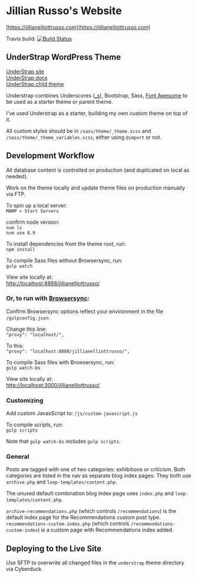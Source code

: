 # Jillian Russo's Website

[https://jillianelliottrusso.com](https://jillianelliottrusso.com)

Travis build: [![Build Status](https://travis-ci.org/understrap/understrap.svg?branch=master)](https://travis-ci.org/understrap/understrap)

## UnderStrap WordPress Theme

[UnderStrap site](https://understrap.com)  
[UnderStrap docs](https://understrap.github.io/)  
[UnderStrap child theme](https://github.com/understrap/understrap-child)

Understrap combines Underscores ([\_s](https://underscores.me/)), Bootstrap, Sass, [Font Awesome](http://fortawesome.github.io/Font-Awesome/) to be used as a starter theme or parent theme.

I've used Understrap as a starter, building my own custom theme on top of it.

All custom styles should be in `/sass/theme/_theme.scss` and `/sass/theme/_theme_variables.scss`, either using `@import` or not.

## Development Workflow

All database content is controlled on production (and duplicated on local as needed).

Work on the theme locally and update theme files on production manually via FTP.

To spin up a local server:  
`MAMP > Start Servers`

confirm node version:  
`nvm ls`  
`nvm use 8.9`

To install dependencies from the theme root, run:  
`npm install`

To compile Sass files without Browsersync, run:   
`gulp watch`

View site locally at:  
[http://localhost:8888/jillianelliottrusso/](http://localhost:8888/jillianelliottrusso/)

### Or, to run with [Browsersync](https://www.browsersync.io/):

Confirm Browsersync options reflect your environment in the file `/gulpconfig.json`:

Change this line:  
`"proxy": "localhost/",`

To this:  
`"proxy": "localhost:8888/jillianelliottrusso/",`

To compile Sass files with Browsersync, run:  
`gulp watch-bs`

View site locally at:  
[http://localhost:3000/jillianelliottrusso/](http://localhost:3000/jillianelliottrusso/)

### Customizing

Add custom JavasScript to: `/js/custom-javascript.js`

To compile scripts, run:  
`gulp scripts`

Note that `gulp watch-bs` includes `gulp scripts`.

### General

Posts are tagged with one of two categories: exhibitions or criticism. Both categories are listed in the nav as separate blog index pages. They both use `archive.php` and `loop-templates/content.php`.

The unused default combination blog index page uses `index.php` and `loop-templates/content.php`.

`archive-recommendations.php` (which controls `/recommendations`) is the default index page for the Recommendations custom post type.  
`recommendations-custom-index.php` (which controls `/recommendations-custom-index`) is a custom page with Recommendations index added.

## Deploying to the Live Site

Use SFTP to overwrite all changed files in the `understrap` theme directory via Cyberduck.